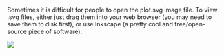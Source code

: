 Sometimes it is difficult for people to open the plot.svg image file. To view .svg files, either just drag them into your web browser (you may need to save them to disk first), or use Inkscape (a pretty cool and free/open-source piece of software).

<img src="http://potherca.github.io/truthcoin/qualtrics/plot.svg">